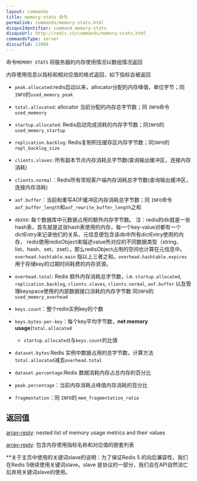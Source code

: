 ```yaml
---
layout: commands
title: memory-stats 命令
permalink: commands/memory-stats.html
disqusIdentifier: command_memory-stats
disqusUrl: http://redis.cn/commands/memory-stats.html
commandsType: server
discuzTid: 13909
---
```


命令`MEMORY STATS` 将服务器的内存使用情况以数组情况返回

内存使用信息以指标和相对应值的格式返回，如下指标会被返回

*   `peak.allocated`:redis启动以来，allocator分配的内存峰值，单位字节；同`INFO`的`used_memory_peak`

*	`total.allocated`: allocator 当前分配的内存总字节数；同 `INFO`命令`used_memeory`

*	`startup.allocated`: Redis启动完成消耗的内存字节数；同`INFO`的`used_memory_startup`	 

*	`replication.backlog`: Redis复制积压缓存区内存字节数；同`INFO`的`repl_backlog_size`	 

*	`clients.slaves`: 所有副本节点内存消耗总字节数(查询输出缓冲区，连接内存消耗) 

*	`clients.normal`：Redis所有常规客户端内存消耗总字节数(查询输出缓冲区，连接内存消耗)

*	`aof.buffer`：当前和重写AOF缓冲区内存消耗总字节数；同 `INFO`命令`aof_buffer_length`和`aof_rewrite_buffer_length`之和	 

*	`dbXXX`: 每个数据库中元数据占用的额外内存字节数。
     注：redis的db就是一张hash表，首先就是这张hash表使用的内存，每一个key-value对都有一个dictEntry来记录他们的关系，元信息便包含该db中所有dictEntry使用的内存，
	 redis使用redisObject来描述value所对应的不同数据类型（string、list、hash、set、zset），那么redisObject占用的空间也计算在元信息中。`overhead.hashtable.main`
	 指以上三者之和。`overhead.hashtable.expires` 用于存储key的过期时间耗费的内存资源。

*	`overhead.total`: Redis 额外内存消耗总字节数，i.e. `startup.allocated`,
     `replication.backlog`, `clients.slaves`, `clients.normal`, `aof.buffer` 以及管理keyspace使用的内部数据接口消耗的内存字节数
	 同`INFO`的`used_memory_overhead`	 

*	`keys.count`：整个redis实例key的个数

*	`keys.bytes-per-key`：每个key平均字节数，**net memory usage**(`total.allocated`
     - `startup.allocated`)与`keys.count`的比值

	 
*	`dataset.bytes`:Redis 实例中数据占用的总字节数，计算方法`total.allocated`减去`overhead.total`	 

*	`dataset.percentage`:Redis 数据消耗内存占总内存的百分比

*	`peak.percentage`：当前内存消耗占峰值内存消耗的百分比

*	`fragmentation`：同 `INFO`的 `mem_fragmentation_ratio`
## 返回值

[array-reply](/topics/protocol.html#array-reply): nested list of memory usage metrics and their values

[array-reply](/topics/protocol.html#array-reply): 包含内存使用指标名称和对应值的嵌套列表


**关于主页中使用的关键词slave的说明：为了保证Redis 5 的向后兼容性，我们在Redis 5继续使用关键词slave。slave 是协议的一部分，我们会在API自然消亡后弃用关键词slave的使用。
